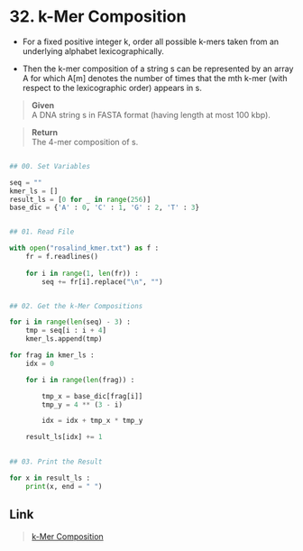 # 32. k-Mer Composition

* For a fixed positive integer k, order all possible k-mers taken from an underlying alphabet lexicographically.

* Then the k-mer composition of a string s can be represented by an array A for which A[m] denotes the number of times that the mth k-mer
(with respect to the lexicographic order) appears in s.

> **Given**    
>  A DNA string s in FASTA format (having length at most 100 kbp).

> **Return**    
> The 4-mer composition of s.
 
```python

## 00. Set Variables

seq = ""
kmer_ls = []
result_ls = [0 for _ in range(256)]
base_dic = {'A' : 0, 'C' : 1, 'G' : 2, 'T' : 3}


## 01. Read File

with open("rosalind_kmer.txt") as f :
	fr = f.readlines()
  
	for i in range(1, len(fr)) :
		seq += fr[i].replace("\n", "")


## 02. Get the k-Mer Compositions

for i in range(len(seq) - 3) :
	tmp = seq[i : i + 4]
	kmer_ls.append(tmp)

for frag in kmer_ls :
	idx = 0

	for i in range(len(frag)) :

		tmp_x = base_dic[frag[i]]
		tmp_y = 4 ** (3 - i)

		idx = idx + tmp_x * tmp_y

	result_ls[idx] += 1
  

## 03. Print the Result

for x in result_ls :
	print(x, end = " ")

```


## Link

> [k-Mer Composition](http://rosalind.info/problems/kmer/)
